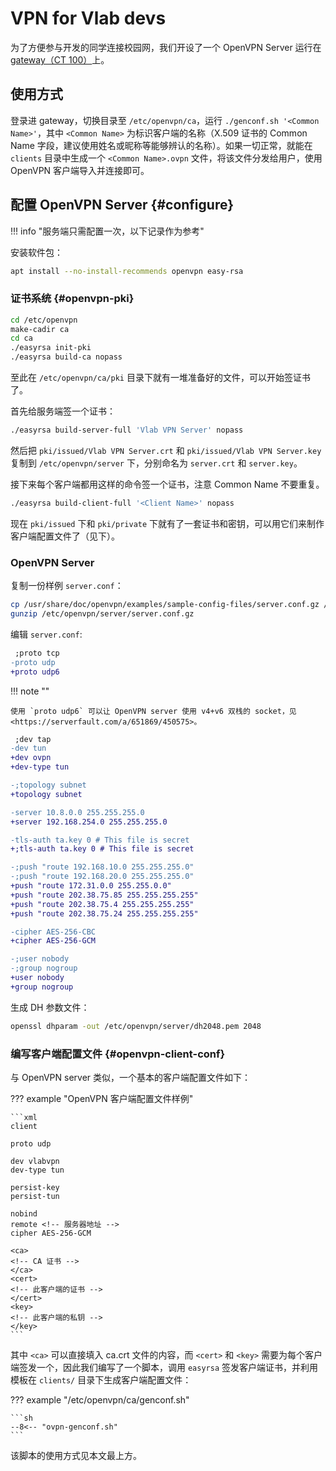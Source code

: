 # VPN for Vlab devs

为了方便参与开发的同学连接校园网，我们开设了一个 OpenVPN Server 运行在 [gateway（CT 100）](../servers/ct100.md)上。

## 使用方式

登录进 gateway，切换目录至 `/etc/openvpn/ca`，运行 `./genconf.sh '<Common Name>'`，其中 `<Common Name>` 为标识客户端的名称（X.509 证书的 Common Name 字段，建议使用姓名或昵称等能够辨认的名称）。如果一切正常，就能在 `clients` 目录中生成一个 `<Common Name>.ovpn` 文件，将该文件分发给用户，使用 OpenVPN 客户端导入并连接即可。

## 配置 OpenVPN Server {#configure}

!!! info "服务端只需配置一次，以下记录作为参考"

安装软件包：

```sh
apt install --no-install-recommends openvpn easy-rsa
```

### 证书系统 {#openvpn-pki}

```sh
cd /etc/openvpn
make-cadir ca
cd ca
./easyrsa init-pki
./easyrsa build-ca nopass
```

至此在 `/etc/openvpn/ca/pki` 目录下就有一堆准备好的文件，可以开始签证书了。

首先给服务端签一个证书：

```sh
./easyrsa build-server-full 'Vlab VPN Server' nopass
```

然后把 `pki/issued/Vlab VPN Server.crt` 和 `pki/issued/Vlab VPN Server.key` 复制到 `/etc/openvpn/server` 下，分别命名为 `server.crt` 和 `server.key`。

接下来每个客户端都用这样的命令签一个证书，注意 Common Name 不要重复。

```sh
./easyrsa build-client-full '<Client Name>' nopass
```

现在 `pki/issued` 下和 `pki/private` 下就有了一套证书和密钥，可以用它们来制作客户端配置文件了（见下）。

### OpenVPN Server

复制一份样例 `server.conf`：

```sh
cp /usr/share/doc/openvpn/examples/sample-config-files/server.conf.gz /etc/openvpn/server/
gunzip /etc/openvpn/server/server.conf.gz
```

编辑 `server.conf`:

```diff
 ;proto tcp
-proto udp
+proto udp6
```

!!! note ""

    使用 `proto udp6` 可以让 OpenVPN server 使用 v4+v6 双栈的 socket，见 <https://serverfault.com/a/651869/450575>。

```diff
 ;dev tap
-dev tun
+dev ovpn
+dev-type tun
```

```diff
-;topology subnet
+topology subnet
```

```diff
-server 10.8.0.0 255.255.255.0
+server 192.168.254.0 255.255.255.0
```

```diff
-tls-auth ta.key 0 # This file is secret
+;tls-auth ta.key 0 # This file is secret
```

```diff
-;push "route 192.168.10.0 255.255.255.0"
-;push "route 192.168.20.0 255.255.255.0"
+push "route 172.31.0.0 255.255.0.0"
+push "route 202.38.75.85 255.255.255.255"
+push "route 202.38.75.4 255.255.255.255"
+push "route 202.38.75.24 255.255.255.255"
```

```diff
-cipher AES-256-CBC
+cipher AES-256-GCM
```

```diff
-;user nobody
-;group nogroup
+user nobody
+group nogroup
```

生成 DH 参数文件：

```sh
openssl dhparam -out /etc/openvpn/server/dh2048.pem 2048
```

### 编写客户端配置文件 {#openvpn-client-conf}

与 OpenVPN server 类似，一个基本的客户端配置文件如下：

??? example "OpenVPN 客户端配置文件样例"

    ```xml
    client

    proto udp

    dev vlabvpn
    dev-type tun

    persist-key
    persist-tun

    nobind
    remote <!-- 服务器地址 -->
    cipher AES-256-GCM

    <ca>
    <!-- CA 证书 -->
    </ca>
    <cert>
    <!-- 此客户端的证书 -->
    </cert>
    <key>
    <!-- 此客户端的私钥 -->
    </key>
    ```

其中 `<ca>` 可以直接填入 ca.crt 文件的内容，而 `<cert>` 和 `<key>` 需要为每个客户端签发一个，因此我们编写了一个脚本，调用 `easyrsa` 签发客户端证书，并利用模板在 `clients/` 目录下生成客户端配置文件：

??? example "/etc/openvpn/ca/genconf.sh"

    ```sh
    --8<-- "ovpn-genconf.sh"
    ```

该脚本的使用方式见本文最上方。
